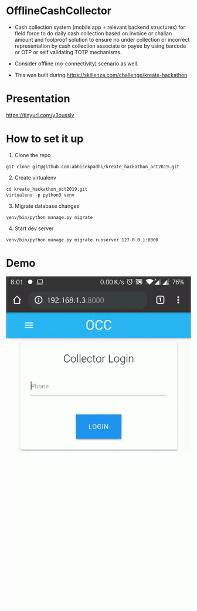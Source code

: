 # OfflineCashCollector
- Cash collection system (mobile app + relevant backend structures) 
for field force to do daily cash collection based on Invoice or 
challan amount and foolproof solution to ensure no under collection 
or incorrect representation by cash collection associate or payee 
by using barcode or OTP or self validating TOTP mechanisms. 

- Consider offline (no-connectivity) scenario as well.

- This was built during https://skillenza.com/challenge/kreate-hackathon

# Presentation
https://tinyurl.com/y3ousslv


# How to set it up
1. Clone the repo
```
git clone git@github.com:abhisekpadhi/kreate_hackathon_oct2019.git
```

2. Create virtualenv
```
cd kreate_hackathon_oct2019.git
virtualenv -p python3 venv

```

3. Migrate database changes
```
venv/bin/python manage.py migrate
```

4. Start dev server
```
venv/bin/python manage.py migrate runserver 127.0.0.1:8000
```

# Demo

![demo](static/img/ezgif-4-0289cb72985a.gif)
